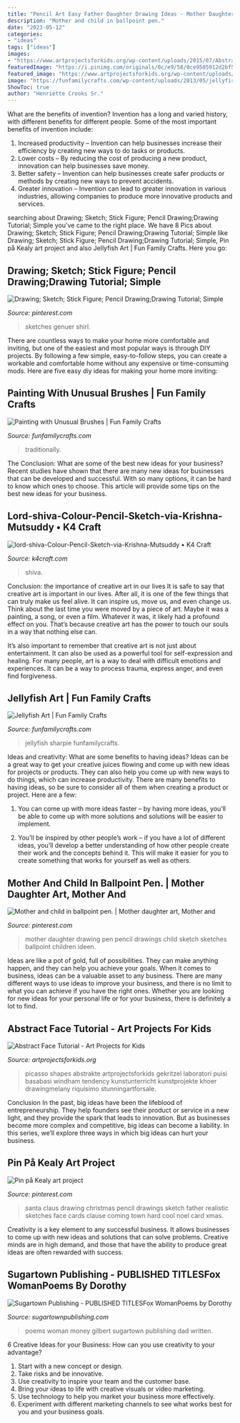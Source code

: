 ```yaml
---
title: "Pencil Art Easy Father Daughter Drawing Ideas - Mother Daughter Drawing Pen Pencil Drawings Child Sketch Sketches Ballpoint Children Ideen"
description: "Mother and child in ballpoint pen."
date: "2023-05-12"
categories:
- "ideas"
tags: ["ideas"]
images:
- "https://www.artprojectsforkids.org/wp-content/uploads/2015/07/Abstract-Face-Watercolor-232x300.jpg"
featuredImage: "https://i.pinimg.com/originals/0c/e9/58/0ce9585912d2bf57eefebc2646ad3cf7.png"
featured_image: "https://www.artprojectsforkids.org/wp-content/uploads/2015/07/Abstract-Face-Watercolor-232x300.jpg"
image: "https://funfamilycrafts.com/wp-content/uploads/2013/05/jellyfish_project.jpg"
ShowToc: true
author: "Henriette Crooks Sr."
---
```



What are the benefits of invention?
Invention has a long and varied history, with different benefits for different people. Some of the most important benefits of invention include: 
1) Increased productivity – Invention can help businesses increase their efficiency by creating new ways to do tasks or products. 
2) Lower costs – By reducing the cost of producing a new product, innovation can help businesses save money. 
3) Better safety – Invention can help businesses create safer products or methods by creating new ways to prevent accidents.
4) Greater innovation – Invention can lead to greater innovation in various industries, allowing companies to produce more innovative products and services.

	

		
searching about Drawing; Sketch; Stick Figure; Pencil Drawing;Drawing Tutorial; Simple you've came to the right place. We have 8 Pics about Drawing; Sketch; Stick Figure; Pencil Drawing;Drawing Tutorial; Simple like Drawing; Sketch; Stick Figure; Pencil Drawing;Drawing Tutorial; Simple, Pin på Kealy art project and also Jellyfish Art | Fun Family Crafts. Here you go:
		
    
## Drawing; Sketch; Stick Figure; Pencil Drawing;Drawing Tutorial; Simple

<img loading=lazy src="https://i.pinimg.com/originals/0c/e9/58/0ce9585912d2bf57eefebc2646ad3cf7.png" onerror="this.onerror=null;this.src='https://tse1.mm.bing.net/th?id=OIP.DOlYWRLSv1fu_rwmRq089wHaNJ&amp;pid=15.1';" alt="Drawing; Sketch; Stick Figure; Pencil Drawing;Drawing Tutorial; Simple">

_Source: pinterest.com_

>sketches genuer shirl. 

	

There are countless ways to make your home more comfortable and inviting, but one of the easiest and most popular ways is through DIY projects. By following a few simple, easy-to-follow steps, you can create a workable and comfortable home without any expensive or time-consuming mods. Here are five easy diy ideas for making your home more inviting: 

    
## Painting With Unusual Brushes | Fun Family Crafts

<img loading=lazy src="https://funfamilycrafts.com/wp-content/uploads/2016/06/3-cleaning-brushes-broom-painting-kids.jpg" onerror="this.onerror=null;this.src='https://tse3.mm.bing.net/th?id=OIP.sBOH24L6-mWpWcYWiQ_n8QHaK7&amp;pid=15.1';" alt="Painting with Unusual Brushes | Fun Family Crafts">

_Source: funfamilycrafts.com_

>traditionally. 

	

The Conclusion: What are some of the best new ideas for your business?
Recent studies have shown that there are many new ideas for businesses that can be developed and successful. With so many options, it can be hard to know which ones to choose. This article will provide some tips on the best new ideas for your business.

    
## Lord-shiva-Colour-Pencil-Sketch-via-Krishna-Mutsuddy • K4 Craft

<img loading=lazy src="https://www.k4craft.com/wp-content/uploads/2020/01/lord-shiva-Colour-Pencil-Sketch-via-Krishna-Mutsuddy.jpg" onerror="this.onerror=null;this.src='https://tse3.mm.bing.net/th?id=OIP.n7McRRLfCVio3JhnaHottAHaKw&amp;pid=15.1';" alt="lord-shiva-Colour-Pencil-Sketch-via-Krishna-Mutsuddy • K4 Craft">

_Source: k4craft.com_

>shiva. 

	

Conclusion: the importance of creative art in our lives
It is safe to say that creative art is important in our lives. After all, it is one of the few things that can truly make us feel alive. It can inspire us, move us, and even change us.
Think about the last time you were moved by a piece of art. Maybe it was a painting, a song, or even a film. Whatever it was, it likely had a profound effect on you. That’s because creative art has the power to touch our souls in a way that nothing else can.

It’s also important to remember that creative art is not just about entertainment. It can also be used as a powerful tool for self-expression and healing. For many people, art is a way to deal with difficult emotions and experiences. It can be a way to process trauma, express anger, and even find forgiveness.

    
## Jellyfish Art | Fun Family Crafts

<img loading=lazy src="https://funfamilycrafts.com/wp-content/uploads/2013/05/jellyfish_project.jpg" onerror="this.onerror=null;this.src='https://tse1.mm.bing.net/th?id=OIP.UTpaqQnelenjHBbSAC8YEQAAAA&amp;pid=15.1';" alt="Jellyfish Art | Fun Family Crafts">

_Source: funfamilycrafts.com_

>jellyfish sharpie funfamilycrafts. 

	

Ideas and creativity: What are some benefits to having ideas?
Ideas can be a great way to get your creative juices flowing and come up with new ideas for projects or products. They can also help you come up with new ways to do things, which can increase productivity. There are many benefits to having ideas, so be sure to consider all of them when creating a product or project. Here are a few: 
1. You can come up with more ideas faster – by having more ideas, you’ll be able to come up with more solutions and solutions will be easier to implement.

2. You’ll be inspired by other people’s work – if you have a lot of different ideas, you’ll develop a better understanding of how other people create their work and the concepts behind it. This will make it easier for you to create something that works for yourself as well as others.

    
## Mother And Child In Ballpoint Pen. | Mother Daughter Art, Mother And

<img loading=lazy src="https://i.pinimg.com/originals/d2/2e/3a/d22e3acf9ef38f98f7457b6881fcbe76.jpg" onerror="this.onerror=null;this.src='https://tse2.mm.bing.net/th?id=OIP.4VX0469Dzhsy-ZHEOtpcQwHaIx&amp;pid=15.1';" alt="Mother and child in ballpoint pen. | Mother daughter art, Mother and">

_Source: pinterest.com_

>mother daughter drawing pen pencil drawings child sketch sketches ballpoint children ideen. 

	

Ideas are like a pot of gold, full of possibilities. They can make anything happen, and they can help you achieve your goals. When it comes to business, ideas can be a valuable asset to any business. There are many different ways to use ideas to improve your business, and there is no limit to what you can achieve if you have the right ones. Whether you are looking for new ideas for your personal life or for your business, there is definitely a lot to find.

    
## Abstract Face Tutorial - Art Projects For Kids

<img loading=lazy src="https://www.artprojectsforkids.org/wp-content/uploads/2015/07/Abstract-Face-Watercolor-232x300.jpg" onerror="this.onerror=null;this.src='https://tse2.mm.bing.net/th?id=OIP.6VTh0I6v0JQ9aOQOlT0suAAAAA&amp;pid=15.1';" alt="Abstract Face Tutorial - Art Projects for Kids">

_Source: artprojectsforkids.org_

>picasso shapes abstrakte artprojectsforkids gekritzel laboratori puisi basabasi windham tendency kunstunterricht kunstprojekte khoer drawingmelany riquisimo stunningartforsale. 

	

Conclusion
In the past, big ideas have been the lifeblood of entrepreneurship. They help founders see their product or service in a new light, and they provide the spark that leads to innovation. But as businesses become more complex and competitive, big ideas can become a liability. In this series, we’ll explore three ways in which big ideas can hurt your business.

    
## Pin På Kealy Art Project

<img loading=lazy src="https://i.pinimg.com/736x/f6/05/1a/f6051ace06249ca2d7465f3c5a0aa569--pencil-drawings-drawings-of.jpg" onerror="this.onerror=null;this.src='https://tse3.mm.bing.net/th?id=OIP.mt8HGv4SGNFUotLe-I3c3wAAAA&amp;pid=15.1';" alt="Pin på Kealy art project">

_Source: pinterest.com_

>santa claus drawing christmas pencil drawings sketch father realistic sketches face cards clause coming town hard cool noel card xmas. 

	

Creativity is a key element to any successful business. It allows businesses to come up with new ideas and solutions that can solve problems. Creative minds are in high demand, and those that have the ability to produce great ideas are often rewarded with success.

    
## Sugartown Publishing - PUBLISHED TITLESFox WomanPoems By Dorothy

<img loading=lazy src="http://sugartownpublishing.com/yahoo_site_admin/assets/images/Cathy-Dana-cover_sm.89183628_std.jpg" onerror="this.onerror=null;this.src='https://tse3.mm.bing.net/th?id=OIP.31-AppI3G-nZ9WYDicoiEwAAAA&amp;pid=15.1';" alt="Sugartown Publishing - PUBLISHED TITLESFox WomanPoems by Dorothy">

_Source: sugartownpublishing.com_

>poems woman money gilbert sugartown publishing dad written. 

	

6 Creative Ideas for your Business: How can you use creativity to your advantage?
1. Start with a new concept or design.
2. Take risks and be innovative.
3. Use creativity to inspire your team and the customer base. 
4. Bring your ideas to life with creative visuals or video marketing. 
5. Use technology to help you market your business more effectively. 
6. Experiment with different marketing channels to see what works best for you and your business goals.

